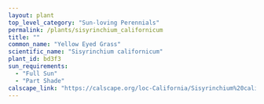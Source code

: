 ```yaml
---
layout: plant                                                              
top_level_category: "Sun-loving Perennials"
permalink: /plants/sisyrinchium_californicum
title: ""
common_name: "Yellow Eyed Grass"
scientific_name: "Sisyrinchium californicum"
plant_id: bd3f3
sun_requirements:
  - "Full Sun"
  - "Part Shade"
calscape_link: "https://calscape.org/loc-California/Sisyrinchium%20californicum(%20)"
---
```


